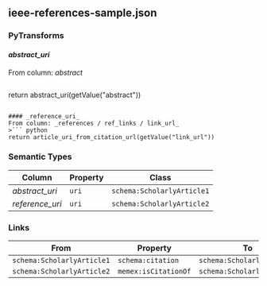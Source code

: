 ## ieee-references-sample.json

### PyTransforms
#### _abstract_uri_
From column: _abstract_
>``` python
return abstract_uri(getValue("abstract"))
```

#### _reference_uri_
From column: _references / ref_links / link_url_
>``` python
return article_uri_from_citation_url(getValue("link_url"))
```


### Semantic Types
| Column | Property | Class |
|  ----- | -------- | ----- |
| _abstract_uri_ | `uri` | `schema:ScholarlyArticle1`|
| _reference_uri_ | `uri` | `schema:ScholarlyArticle2`|


### Links
| From | Property | To |
|  --- | -------- | ---|
| `schema:ScholarlyArticle1` | `schema:citation` | `schema:ScholarlyArticle2`|
| `schema:ScholarlyArticle2` | `memex:isCitationOf` | `schema:ScholarlyArticle1`|
